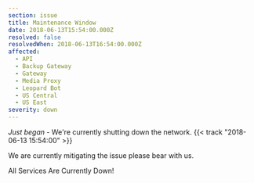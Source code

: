 ```yaml
---
section: issue
title: Maintenance Window
date: 2018-06-13T15:54:00.000Z
resolved: false
resolvedWhen: 2018-06-13T16:54:00.000Z
affected:
  - API
  - Backup Gateway
  - Gateway
  - Media Proxy
  - Leopard Bot
  - US Central
  - US East
severity: down
---
```

*Just began* - We're currently shutting down the network. {{< track "2018-06-13 15:54:00" >}}

We are currently mitigating the issue please bear with us.

All Services Are Currently Down!
